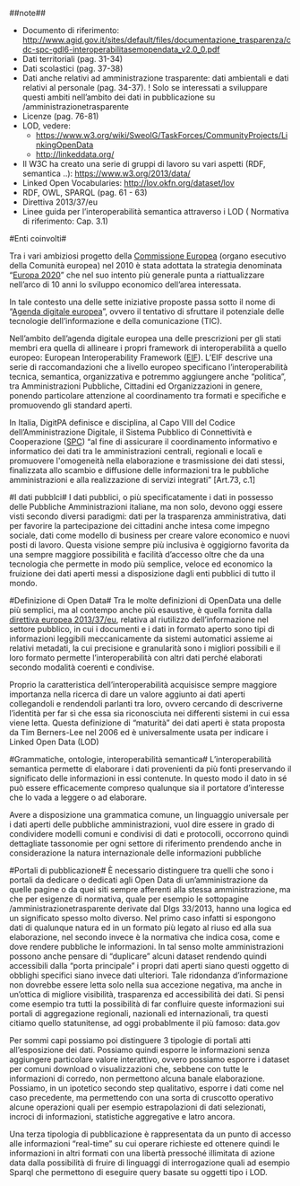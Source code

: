##note##
 * Documento di riferimento: http://www.agid.gov.it/sites/default/files/documentazione_trasparenza/cdc-spc-gdl6-interoperabilitasemopendata_v2.0_0.pdf
 * Dati territoriali (pag. 31-34)
 * Dati scolastici (pag. 37-38)
 * Dati anche relativi ad amministrazione trasparente: dati ambientali e dati relativi al personale (pag. 34-37). ! Solo se interessati a sviluppare questi ambiti nell’ambito dei dati in pubblicazione su /amministrazionetrasparente
 * Licenze (pag. 76-81)
 * LOD, vedere:
   * https://www.w3.org/wiki/SweoIG/TaskForces/CommunityProjects/LinkingOpenData
   * http://linkeddata.org/
 * Il W3C ha creato una serie di gruppi di lavoro su vari aspetti (RDF, semantica ..): https://www.w3.org/2013/data/
 * Linked Open Vocabularies: http://lov.okfn.org/dataset/lov
 * RDF, OWL, SPARQL (pag. 61 - 63)
 * Direttiva 2013/37/eu
 * Linee guida per l’interoperabilità semantica attraverso i LOD ( Normativa di riferimento: Cap. 3.1)


#Enti coinvolti#

Tra i vari ambiziosi progetto della [Commissione Europea](http://ec.europa.eu/index_it.htm) (organo esecutivo della Comunità europea) nel 2010 è stata adottata la strategia denominata “[Europa 2020](http://ec.europa.eu/europe2020/index_it.htm)” che nel suo intento più generale punta a riattualizzare nell’arco di 10 anni lo sviluppo economico dell’area interessata.

In tale contesto una delle sette iniziative proposte passa sotto il nome di “[Agenda digitale europea](http://eur-lex.europa.eu/legal-content/IT/TXT/?uri=URISERV%3Asi0016)”, ovvero il tentativo di sfruttare il potenziale delle tecnologie dell’informazione e della comunicazione (TIC).

Nell’ambito dell’agenda digitale europea una delle prescrizioni per gli stati membri era quella di allineare i propri framework di interoperabilità a quello europeo: European Interoperability Framework ([EIF](http://ec.europa.eu/idabc/en/document/2319/5938.html)). L’EIF descrive una serie di raccomandazioni che a livello europeo specificano l’interoperabilità tecnica, semantica, organizzativa e potremmo aggiungere anche “politica”, tra Amministrazioni Pubbliche, Cittadini ed Organizzazioni in genere, ponendo particolare attenzione al coordinamento tra formati e specifiche e promuovendo gli standard aperti. 

In Italia, DigitPA definisce e disciplina, al Capo VIII del Codice dell’Amministrazione Digitale, il Sistema Pubblico di Connettività e Cooperazione ([SPC](http://www.agid.gov.it/agenda-digitale/infrastrutture-architetture/sistema-pubblico-connettivita)) “al fine di assicurare il coordinamento informativo e informatico dei dati tra le amministrazioni centrali, regionali e locali e promuovere l'omogeneità nella elaborazione e trasmissione dei dati stessi, finalizzata allo scambio e diffusione delle informazioni tra le pubbliche amministrazioni e alla realizzazione di servizi integrati” [Art.73, c.1]

#I dati pubblci#
I dati pubblici, o più specificatamente i dati in possesso delle Pubbliche Amministrazioni italiane, ma non solo, devono oggi essere visti secondo diversi paradigmi: dati per la trasparenza amministrativa, dati per favorire la partecipazione dei cittadini anche intesa come impegno sociale, dati come modello di business per creare valore economico e nuovi posti di lavoro. Questa visione sempre più inclusiva è oggigiorno favorita da una sempre maggiore possibilità e facilità d’accesso oltre che da una tecnologia che permette in modo più semplice, veloce ed economico la fruizione dei dati aperti messi a disposizione dagli enti pubblici di tutto il mondo.

#Definizione di Open Data#
Tra le molte definizioni di OpenData una delle più semplici, ma al contempo anche più esaustive, è quella fornita dalla [direttiva europea 2013/37/eu](http://eur-lex.europa.eu/LexUriServ/LexUriServ.do?uri=OJ:L:2013:175:0001:0008:IT:PDF), relativa al riutilizzo dell’informazione nel settore pubblico, in cui i documenti e i dati in formato aperto sono tipi di informazioni leggibili meccanicamente da sistemi automatici assieme ai relativi metadati, la cui precisione e granularità sono i migliori possibili e il loro formato permette l’interoperabilità con altri dati perché elaborati secondo modalità coerenti e condivise.

Proprio la caratteristica dell’interoperabilità acquisisce sempre maggiore importanza nella ricerca di dare un valore aggiunto ai dati aperti collegandoli e rendendoli parlanti tra loro, ovvero cercando di descriverne l’identità per far sì che essa sia riconosciuta nei differenti sistemi in cui essa viene letta. Questa definizione di “maturità” dei dati aperti è stata proposta da Tim Berners-Lee nel 2006 ed è universalmente usata per indicare i Linked Open Data (LOD) 

#Grammatiche, ontologie, interoperabilità semantica#
L’interoperabilità semantica permette di elaborare i dati provenienti da più fonti preservando il significato delle informazioni in essi contenute. In questo modo il dato in sé può essere efficacemente compreso qualunque sia il portatore d’interesse che lo vada a leggere o ad elaborare.

Avere a disposizione una grammatica comune, un linguaggio universale per i dati aperti delle pubbliche amministrazioni,  vuol dire essere in grado di condividere modelli comuni e condivisi di dati e protocolli, occorrono quindi dettagliate tassonomie per ogni settore di riferimento prendendo anche in considerazione la natura internazionale delle informazioni pubbliche

#Portali di pubblicazione#
È necessario distinguere  tra quelli che sono i portali da dedicare o dedicati agli Open Data di un’amministrazione da quelle pagine o da quei siti sempre afferenti alla stessa amministrazione, ma che per esigenze di normativa, quale per esempio le sottopagine /amministrazionetrasparente derivate dal Dlgs 33/2013, hanno una logica ed un significato spesso molto diverso. Nel primo caso infatti si espongono dati di qualunque natura ed in un formato più legato al riuso ed alla sua elaborazione, nel secondo invece è la normativa che indica cosa, come e dove rendere pubbliche le informazioni. In tal senso molte amministrazioni possono anche pensare di “duplicare” alcuni dataset rendendo quindi accessibili dalla “porta principale” i propri dati aperti siano questi oggetto di obblighi specifici siano invece dati ulteriori. Tale ridondanza d’informazione non dovrebbe essere letta solo nella sua accezione negativa, ma anche in un’ottica di migliore visibilità, trasparenza ed accessibilità dei dati. Si pensi come esempio tra tutti la possibilità di far confluire queste informazioni sui portali di aggregazione regionali, nazionali ed internazionali, tra questi citiamo quello statunitense, ad oggi probablmente il più famoso: data.gov

Per sommi capi possiamo poi distinguere 3 tipologie di portali atti all’esposizione dei dati. Possiamo quindi esporre le informazioni senza aggiungere particolare valore interattivo, ovvero possiamo esporre i dataset per comuni download o visualizzazioni che, sebbene con tutte le informazioni di corredo, non permettono alcuna banale elaborazione. Possiamo, in un ipotetico secondo step qualitativo, esporre i dati come nel caso precedente, ma permettendo con una sorta di cruscotto operativo alcune operazioni quali per esempio estrapolazioni di dati selezionati, incroci di informazioni, statistiche aggregative e latro ancora.

Una terza tipologia di pubblicazione è rappresentata da un punto di accesso alle informazioni “real-time” su cui operare richieste ed ottenere quindi le informazioni in altri formati con una libertà pressoché illimitata di azione data dalla possibilità di fruire di linguaggi di interrogazione quali ad esempio Sparql che permettono di eseguire query basate su oggetti tipo i LOD.

